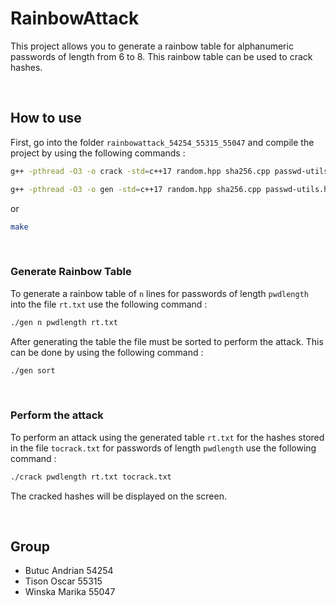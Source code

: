 # RainbowAttack
This project allows you to generate a rainbow table for alphanumeric passwords of length from 6 to 8. This rainbow table can be used to crack hashes.

<br/>

## How to use
First, go into the folder `rainbowattack_54254_55315_55047` and compile the project by using the following commands : 

```bash
g++ -pthread -O3 -o crack -std=c++17 random.hpp sha256.cpp passwd-utils.hpp threadpool.hpp crack_hash.cpp hash_chain.cpp

g++ -pthread -O3 -o gen -std=c++17 random.hpp sha256.cpp passwd-utils.hpp threadpool.hpp gen-passwd.cpp hash_chain.cpp 
```

or 

```bash
make
``` 

<br/>

### Generate Rainbow Table 

To generate a rainbow table of `n` lines for passwords of length `pwdlength` into the file `rt.txt` use the following command :

```bash
./gen n pwdlength rt.txt
``` 

After generating the table the file must be sorted to perform the attack. This can be done by using the following command : 

```bash
./gen sort
``` 

<br/>

### Perform the attack 

To perform an attack using the generated table `rt.txt` for the hashes stored in the file `tocrack.txt` for passwords of length `pwdlength` use the following command : 

```bash
./crack pwdlength rt.txt tocrack.txt
``` 

The cracked hashes will be displayed on the screen.

<br/>

## Group 
* Butuc Andrian 54254
* Tison Oscar 55315
* Winska Marika 55047
